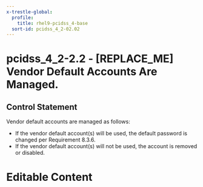 ```yaml
---
x-trestle-global:
  profile:
    title: rhel9-pcidss_4-base
  sort-id: pcidss_4_2-02.02
---
```


# pcidss_4_2-2.2 - \[REPLACE_ME\] Vendor Default Accounts Are Managed.

## Control Statement

Vendor default accounts are managed as follows:
- If the vendor default account(s) will be used, the default password is changed per
Requirement 8.3.6.
- If the vendor default account(s) will not be used, the account is removed or disabled.

# Editable Content

<!-- Make additions and edits below -->
<!-- The above represents the contents of the control as received by the profile, prior to additions. -->
<!-- If the profile makes additions to the control, they will appear below. -->
<!-- The above markdown may not be edited but you may edit the content below, and/or introduce new additions to be made by the profile. -->
<!-- If there is a yaml header at the top, parameter values may be edited. Use --set-parameters to incorporate the changes during assembly. -->
<!-- The content here will then replace what is in the profile for this control, after running profile-assemble. -->
<!-- The current profile has no added parts for this control, but you may add new ones here. -->
<!-- Each addition must have a heading either of the form ## Control my_addition_name -->
<!-- or ## Part a. (where the a. refers to one of the control statement labels.) -->
<!-- "## Control" parts are new parts added after the statement part. -->
<!-- "## Part" parts are new parts added into the top-level statement part with that label. -->
<!-- Subparts may be added with nested hash levels of the form ### My Subpart Name -->
<!-- underneath the parent ## Control or ## Part being added -->
<!-- See https://oscal-compass.github.io/compliance-trestle/tutorials/ssp_profile_catalog_authoring/ssp_profile_catalog_authoring for guidance. -->
